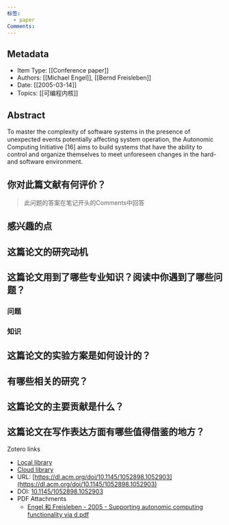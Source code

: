 ```yaml
---
标签:
  - paper
Comments:
---
```

## Metadata
* Item Type: [[Conference paper]]      
* Authors: [[Michael Engel]], [[Bernd Freisleben]]      
* Date: [[2005-03-14]]   
* Topics: [[可编程内核]]   
  

## Abstract

To master the complexity of software systems in the presence of unexpected events potentially aﬀecting system operation, the Autonomic Computing Initiative [16] aims to build systems that have the ability to control and organize themselves to meet unforeseen changes in the hard- and software environment.


## 你对此篇文献有何评价？

>此问题的答案在笔记开头的Comments中回答


## 感兴趣的点



## 这篇论文的研究动机




## 这篇论文用到了哪些专业知识？阅读中你遇到了哪些问题？ 
### 问题
### 知识


## 这篇论文的实验方案是如何设计的？ 




## 有哪些相关的研究？




## 这篇论文的主要贡献是什么？



## 这篇论文在写作表达方面有哪些值得借鉴的地方？





Zotero links

* [Local library](zotero://select/items/1_69YE7Q67)    
* [Cloud library](http://zotero.org/users/12537825/items/69YE7Q67)  
* URL: [https://dl.acm.org/doi/10.1145/1052898.1052903](https://dl.acm.org/doi/10.1145/1052898.1052903)  
* DOI: [10.1145/1052898.1052903](https://doi.org/10.1145/1052898.1052903)    
* PDF Attachments
	- [Engel 和 Freisleben - 2005 - Supporting autonomic computing functionality via d.pdf](zotero://open-pdf/library/items/LBYIHN45)  

